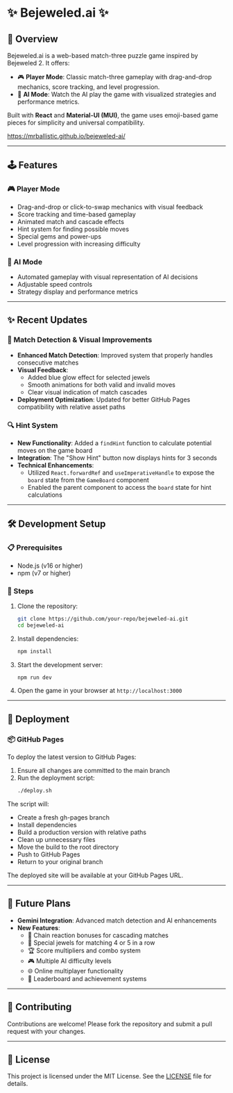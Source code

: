 # ✨ Bejeweled.ai ✨

## 🌟 Overview
Bejeweled.ai is a web-based match-three puzzle game inspired by Bejeweled 2. It offers:
- 🎮 **Player Mode**: Classic match-three gameplay with drag-and-drop mechanics, score tracking, and level progression.
- 🤖 **AI Mode**: Watch the AI play the game with visualized strategies and performance metrics.

Built with **React** and **Material-UI (MUI)**, the game uses emoji-based game pieces for simplicity and universal compatibility.

https://mrballistic.github.io/bejeweled-ai/

---

## 🕹️ Features

### 🎮 Player Mode
- Drag-and-drop or click-to-swap mechanics with visual feedback
- Score tracking and time-based gameplay
- Animated match and cascade effects
- Hint system for finding possible moves
- Special gems and power-ups
- Level progression with increasing difficulty

### 🤖 AI Mode
- Automated gameplay with visual representation of AI decisions
- Adjustable speed controls
- Strategy display and performance metrics

---

## ✨ Recent Updates

### 🎯 Match Detection & Visual Improvements
- **Enhanced Match Detection**: Improved system that properly handles consecutive matches
- **Visual Feedback**:
  - Added blue glow effect for selected jewels
  - Smooth animations for both valid and invalid moves
  - Clear visual indication of match cascades
- **Deployment Optimization**: Updated for better GitHub Pages compatibility with relative asset paths

### 🔍 Hint System
- **New Functionality**: Added a `findHint` function to calculate potential moves on the game board
- **Integration**: The "Show Hint" button now displays hints for 3 seconds
- **Technical Enhancements**: 
  - Utilized `React.forwardRef` and `useImperativeHandle` to expose the `board` state from the `GameBoard` component
  - Enabled the parent component to access the `board` state for hint calculations

---

## 🛠️ Development Setup

### 📋 Prerequisites
- Node.js (v16 or higher)
- npm (v7 or higher)

### 🚀 Steps
1. Clone the repository:
   ```bash
   git clone https://github.com/your-repo/bejeweled-ai.git
   cd bejeweled-ai
   ```
2. Install dependencies:
   ```bash
   npm install
   ```
3. Start the development server:
   ```bash
   npm run dev
   ```
4. Open the game in your browser at `http://localhost:3000`

---

## 🚀 Deployment

### 📦 GitHub Pages
To deploy the latest version to GitHub Pages:

1. Ensure all changes are committed to the main branch
2. Run the deployment script:
   ```bash
   ./deploy.sh
   ```

The script will:
- Create a fresh gh-pages branch
- Install dependencies
- Build a production version with relative paths
- Clean up unnecessary files
- Move the build to the root directory
- Push to GitHub Pages
- Return to your original branch

The deployed site will be available at your GitHub Pages URL.

---

## 🌟 Future Plans
- **Gemini Integration**: Advanced match detection and AI enhancements
- **New Features**:
  - 🔄 Chain reaction bonuses for cascading matches
  - 🌈 Special jewels for matching 4 or 5 in a row
  - 🏆 Score multipliers and combo system
  - 🎮 Multiple AI difficulty levels
  - 🌐 Online multiplayer functionality
  - 🥇 Leaderboard and achievement systems

---

## 🤝 Contributing
Contributions are welcome! Please fork the repository and submit a pull request with your changes.

---

## 📜 License
This project is licensed under the MIT License. See the [LICENSE](./LICENSE) file for details.
